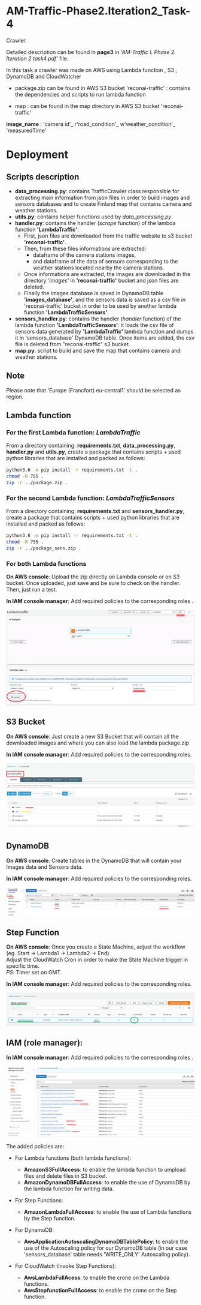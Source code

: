 # AM-Traffic-Phase2.Iteration2_Task-4
Crawler.

Detailed description can be found in **page3** in *'AM-Traffic I. Phase 2. Iteration 2 task4.pdf'* file.

In this task a crawler was made on AWS using Lambda function , S3 , DynamoDB and CloudWatcher

- package.zip can be found in AWS S3 bucket 'reconai-traffic' : contains the dependencies and scripts to run lambda function

- map : can be found in the map directory in AWS S3 bucket 'reconai-traffic'

**image_name** : 'camera id'_ r'road_condition'_ w'weather_condition'_ 'measuredTime'

# Deployment
## Scripts description
* **data_processing.py**: contains TrafficCrawler class responsible for extracting main information from json files in order to build images and sensors databases and to create Finland map that contains camera and weather stations.
* **utils.py**: contains helper functions used by *data_processing.py*.
* **handler.py**:  contains the handler (*scrape* function) of the lambda function **'LambdaTraffic'**:
  * First, json files are downloaded from the traffic website to s3 bucket **'reconai-traffic'**. 
  * Then, from these files informations are extracted: 
  	* dataframe of the camera stations images,
  	* and dataframe of the data of sensors corresponding to the weather stations located nearby the camera stations.
  * Once informations are extracted, the images are downloaded in the directory *'images'* in **'reconai-traffic'** bucket and json files are deleted.
  * Finally the images database is saved in DynamoDB table **'images_database'**, 
  and the sensors data is saved as a csv file in 'reconai-traffic' bucket in order to be used by another lambda function **'LambdaTrafficSensors'**.
 * **sensors_handler.py**: contains the handler (*handler* function) of the lambda function **'LambdaTrafficSensors'**:
	it loads the csv file of sensors data generated by **'LambdaTraffic'** lambda function and dumps it in 'sensors_database' DynamoDB table. Once items are added, the csv file is deleted from "reconai-traffic" s3 bucket.
* **map.py**: script to build and save the map that contains camera and weather stations.
## Note
Please note that 'Europe (Francfort) eu-central1' should be selected as region.
## Lambda function
### For the first Lambda function: *LambdaTraffic*
From a directory containing: **requirements.txt**, **data_processing.py**, **handler.py** and **utils.py**, create a package that contains scripts + used python libraries that are installed and packed as follows:

```sh
python3.6 -m pip install -r requirements.txt -t .
chmod -R 755 .
zip -r ../package.zip .
```
### For the second Lambda function: *LambdaTrafficSensors*
From a directory containing: **requirements.txt** and **sensors_handler.py**, create a package that contains scripts + used python libraries that are installed and packed as follows:

```sh
python3.6 -m pip install -r requirements.txt -t .
chmod -R 755 .
zip -r ../package_sens.zip .
```
### For both Lambda functions
**On AWS console**: Upload the zip directly on Lambda console or on S3 bucket. Once uploaded, just save and be sure to check on the handler. Then, just run a test.

**In IAM console manager**: Add required policies to the corresponding roles .
<p align="center">
  <img src="figures/lambda.png">
</p>

## S3 Bucket
**On AWS console**: Just create a new S3 Bucket that will contain all the downloaded images and where you can also load the lambda package.zip

**In IAM console manager**: Add required policies to the corresponding roles.
<p align="center">
  <img src="figures/s3.png">
</p>

## DynamoDB
**On AWS console**: Create tables in the DynamoDB that will contain your Images data and Sensors data.

**In IAM console manager**: Add required policies to the corresponding roles.
<p align="center">
  <img src="figures/DynamoDB.png">
</p>

## Step Function
**On AWS console**: Once you create a State Machine, adjust the workflow 
(eg. Start -> Lambda1 -> Lambda2 -> End)<br/>
Adjust the CloudWatch Cron in order to make the State Machine trigger in specific time.<br/>
*PS*: Timer set on GMT.

**In IAM console manager**: Add required policies to the corresponding roles.
<p align="center">
  <img src="figures/stepFunctions.png">
</p>

## IAM (role manager):
**In IAM console manager**: Add required policies to the corresponding roles .
<p align="center">
  <img src="figures/iam.png">
</p>
The added policies are:

* For Lambda functions (both lambda functions):
	* **AmazonS3FullAccess**: to enable the lambda function to umpload files and delete files in S3 bucket.
	* **AmazonDynamoDBFullAccess**: to enable the use of DynamoDB by the lambda function for writing data.

* For Step Functions:
	* **AmazonLambdaFullAccess**: to enable the use of Lambda functions by the Step function.
* For DynamoDB:
	* **AwsApplicationAutoscalingDynamoDBTablePolicy**:  to enable the use of the Autoscaling policy for our DynamoDB table (in our case 'sensors_database' table needs 'WRITE_ONLY' Autoscaling policy).

* For CloudWatch (Invoke Step Functions):
	* **AwsLambdaFullAcess**: to enable the crone on the Lambda functions.
	* **AwsStepfunctionFullAccess**: to enable the crone on the Step function.
